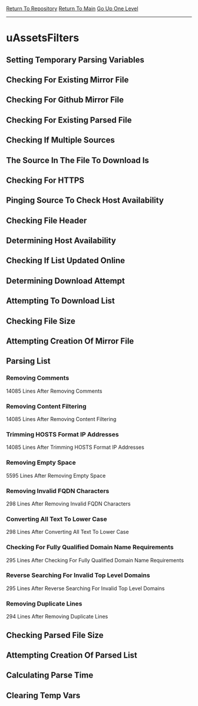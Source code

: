 [Return To Repository](https://github.com/deathbybandaid/piholeparser/)
[Return To Main](https://github.com/deathbybandaid/piholeparser/blob/master/RecentRunLogs/Mainlog.md)
[Go Up One Level](https://github.com/deathbybandaid/piholeparser/blob/master/RecentRunLogs/TopLevelScripts/30-Processing-External-Blacklists.md)
____________________________________
# uAssetsFilters
## Setting Temporary Parsing Variables
## Checking For Existing Mirror File
## Checking For Github Mirror File
## Checking For Existing Parsed File
## Checking If Multiple Sources
## The Source In The File To Download Is
## Checking For HTTPS
## Pinging Source To Check Host Availability
## Checking File Header
## Determining Host Availability
## Checking If List Updated Online
## Determining Download Attempt
## Attempting To Download List
## Checking File Size
## Attempting Creation Of Mirror File
## Parsing List
### Removing Comments
14085 Lines After Removing Comments
### Removing Content Filtering
14085 Lines After Removing Content Filtering
### Trimming HOSTS Format IP Addresses
14085 Lines After Trimming HOSTS Format IP Addresses
### Removing Empty Space
5595 Lines After Removing Empty Space
### Removing Invalid FQDN Characters
298 Lines After Removing Invalid FQDN Characters
### Converting All Text To Lower Case
298 Lines After Converting All Text To Lower Case
### Checking For Fully Qualified Domain Name Requirements
295 Lines After Checking For Fully Qualified Domain Name Requirements
### Reverse Searching For Invalid Top Level Domains
295 Lines After Reverse Searching For Invalid Top Level Domains
### Removing Duplicate Lines
294 Lines After Removing Duplicate Lines
## Checking Parsed File Size
## Attempting Creation Of Parsed List
## Calculating Parse Time
## Clearing Temp Vars
